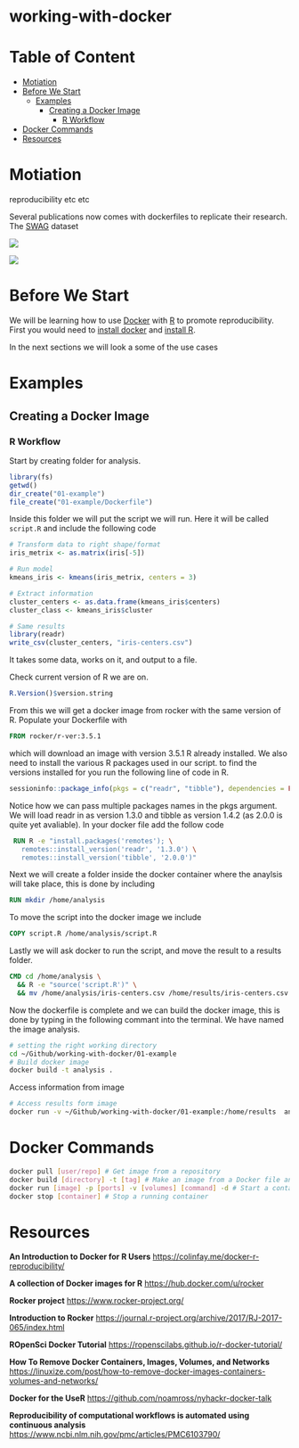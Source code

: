 
<!-- README.md is generated from README.Rmd. Please edit that file -->
working-with-docker
===================

<!-- badges: start -->
<!-- badges: end -->
Table of Content
================

-   [Motiation](#motiation)
-   [Before We Start](#before-we-start)
    -   [Examples](#examples)
        -   [Creating a Docker Image](#creating-a-docker-image)
            -   [R Workflow](#r-workflow)
-   [Docker Commands](#docker-commands)
-   [Resources](#resources)

Motiation
=========

reproducibility etc etc

Several publications now comes with dockerfiles to replicate their research. The [SWAG](http://rowanzellers.com/swag/) dataset

![](https://i.imgur.com/zgZc6wg.png)

![](https://i.imgur.com/LrStV6u.png)

Before We Start
===============

We will be learning how to use [Docker](https://www.docker.com/) with [R](https://www.r-project.org/) to promote reproducibility. First you would need to [install docker](https://docs.docker.com/install/) and [install R](https://cran.r-project.org/).

In the next sections we will look a some of the use cases

Examples
========

Creating a Docker Image
-----------------------

### R Workflow

Start by creating folder for analysis.

``` r
library(fs)
getwd()
dir_create("01-example")
file_create("01-example/Dockerfile")
```

Inside this folder we will put the script we will run. Here it will be called `script.R` and include the following code

``` r
# Transform data to right shape/format
iris_metrix <- as.matrix(iris[-5])

# Run model
kmeans_iris <- kmeans(iris_metrix, centers = 3)

# Extract information
cluster_centers <- as.data.frame(kmeans_iris$centers)
cluster_class <- kmeans_iris$cluster

# Same results
library(readr)
write_csv(cluster_centers, "iris-centers.csv")
```

It takes some data, works on it, and output to a file.

Check current version of R we are on.

``` r
R.Version()$version.string
```

From this we will get a docker image from rocker with the same version of R. Populate your Dockerfile with

``` dockerfile
FROM rocker/r-ver:3.5.1
```

which will download an image with version 3.5.1 R already installed. We also need to install the various R packages used in our script. to find the versions installed for you run the following line of code in R.

``` r
sessioninfo::package_info(pkgs = c("readr", "tibble"), dependencies = FALSE)
```

Notice how we can pass multiple packages names in the pkgs argument. We will load readr in as version 1.3.0 and tibble as version 1.4.2 (as 2.0.0 is quite yet avaliable). In your docker file add the follow code

``` dockerfile
 RUN R -e "install.packages('remotes'); \
   remotes::install_version('readr', '1.3.0') \
   remotes::install_version('tibble', '2.0.0')"
```

Next we will create a folder inside the docker container where the anaylsis will take place, this is done by including

``` dockerfile
RUN mkdir /home/analysis
```

To move the script into the docker image we include

``` dockerfile
COPY script.R /home/analysis/script.R
```

Lastly we will ask docker to run the script, and move the result to a results folder.

``` dockerfile
CMD cd /home/analysis \
  && R -e "source('script.R')" \
  && mv /home/analysis/iris-centers.csv /home/results/iris-centers.csv
```

Now the dockerfile is complete and we can build the docker image, this is done by typing in the following commant into the terminal. We have named the image analysis.

``` bash
# setting the right working directory
cd ~/Github/working-with-docker/01-example
# Build docker image
docker build -t analysis .
```

Access information from image

``` bash
# Access results form image
docker run -v ~/Github/working-with-docker/01-example:/home/results  analysis
```

Docker Commands
===============

``` bash
docker pull [user/repo] # Get image from a repository
docker build [directory] -t [tag] # Make an image from a Docker file and give it a tag/name
docker run [image] -p [ports] -v [volumes] [command] -d # Start a container from an image opening a set of ports linking a set volumes run a non-default command, detach
docker stop [container] # Stop a running container
```

Resources
=========

**An Introduction to Docker for R Users**
<https://colinfay.me/docker-r-reproducibility/>

**A collection of Docker images for R**
<https://hub.docker.com/u/rocker>

**Rocker project**
<https://www.rocker-project.org/>

**Introduction to Rocker**
<https://journal.r-project.org/archive/2017/RJ-2017-065/index.html>

**ROpenSci Docker Tutorial**
<https://ropenscilabs.github.io/r-docker-tutorial/>

**How To Remove Docker Containers, Images, Volumes, and Networks**
<https://linuxize.com/post/how-to-remove-docker-images-containers-volumes-and-networks/>

**Docker for the UseR** <https://github.com/noamross/nyhackr-docker-talk>

**Reproducibility of computational workflows is automated using continuous analysis** <https://www.ncbi.nlm.nih.gov/pmc/articles/PMC6103790/>
